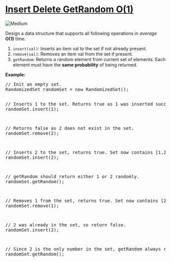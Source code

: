 # [Insert Delete GetRandom O(1)](https://leetcode.com/problems/insert-delete-getrandom-o1/)
<img src="https://img.shields.io/badge/difficulty-medium-orange.svg?style=flat-square" alt="Medium" />

<p>Design a data structure that supports all following operations in <i>average</i> <b>O(1)</b> time.</p>

<p>
<ol>
<li><code>insert(val)</code>: Inserts an item val to the set if not already present.</li>
<li><code>remove(val)</code>: Removes an item val from the set if present.</li>
<li><code>getRandom</code>: Returns a random element from current set of elements. Each element must have the <b>same probability</b> of being returned.</li>
</ol>
</p>

<p><b>Example:</b>
<pre>
// Init an empty set.
RandomizedSet randomSet = new RandomizedSet();

// Inserts 1 to the set. Returns true as 1 was inserted successfully.
randomSet.insert(1);

// Returns false as 2 does not exist in the set.
randomSet.remove(2);

// Inserts 2 to the set, returns true. Set now contains [1,2].
randomSet.insert(2);

// getRandom should return either 1 or 2 randomly.
randomSet.getRandom();

// Removes 1 from the set, returns true. Set now contains [2].
randomSet.remove(1);

// 2 was already in the set, so return false.
randomSet.insert(2);

// Since 2 is the only number in the set, getRandom always return 2.
randomSet.getRandom();
</pre>
</p>
